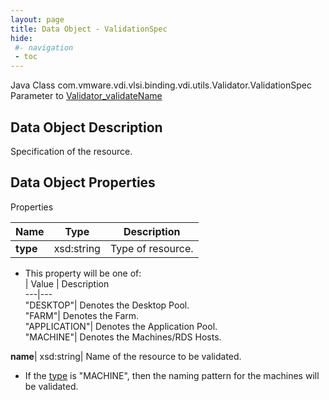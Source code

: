 ```yaml
---
layout: page
title: Data Object - ValidationSpec
hide:
 #- navigation
 - toc
---
```






Java Class
    com.vmware.vdi.vlsi.binding.vdi.utils.Validator.ValidationSpec  
Parameter to
     [Validator_validateName](vdi.utils.Validator.md#validateName)  

## Data Object Description 

Specification of the resource. 

## Data Object Properties

Properties

Name |  Type |  Description   
---|---|---  
**type**|  xsd:string|  Type of resource.   


  * This property will be one of:  
|  Value |  Description   
---|---  
"DESKTOP"| Denotes the Desktop Pool.  
"FARM"| Denotes the Farm.  
"APPLICATION"| Denotes the Application Pool.  
"MACHINE"| Denotes the Machines/RDS Hosts.  

  
**name**|  xsd:string|  Name of the resource to be validated. 
* If the [type](vdi.utils.Validator.ValidationSpec.md#type) is "MACHINE", then the naming pattern for the machines will be validated.
  
  
  
  
  
  
  

